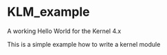 # KLM_example
A working Hello World for the Kernel 4.x

This is a simple example how to write a kernel module 
